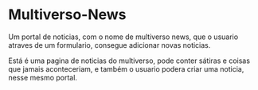 # Multiverso-News
Um portal de noticias, com o nome de multiverso news, que o usuario atraves de um formulario, consegue adicionar novas noticias.

Está é uma pagina de noticias do multiverso, pode conter sátiras e coisas
que jamais aconteceriam, e também o usuario podera criar uma noticia, nesse 
mesmo portal. 